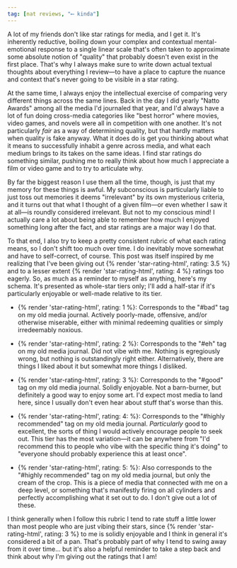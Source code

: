 ```yaml
---
tag: [nat reviews, "⟵ kinda"]
---
```


A lot of my friends don't like star ratings for media, and I get it. It's
inherently reductive, boiling down your complex and contextual mental-emotional
response to a single linear scale that's often taken to approximate some
absolute notion of "quality" that probably doesn't even exist in the first
place. That's why I always make sure to write down actual textual thoughts about
everything I review—to have a place to capture the nuance and context that's
never going to be visible in a star rating.

At the same time, I always enjoy the intellectual exercise of comparing very
different things across the same lines. Back in the day I did yearly "Natto
Awards" among all the media I'd journaled that year, and I'd always have a lot
of fun doing cross-media categories like "best horror" where movies, video
games, and novels were all in competition with one another. It's not
particularly _fair_ as a way of determining quality, but that hardly matters
when quality is fake anyway. What it does do is get you thinking about what it
means to successfully inhabit a genre across media, and what each medium brings
to its takes on the same ideas. I find star ratings do something similar,
pushing me to really think about how much I appreciate a film or video game and
to try to articulate why.

By far the biggest reason I use them all the time, though, is just that my
memory for these things is awful. My subconscious is particularly liable to just
toss out memories it deems "irrelevant" by its own mysterious criteria, and it
turns out that what I thought of a given film—or even whether I saw it at all—is
roundly considered irrelevant. But not to my conscious mind! I actually care a
lot about being able to remember how much I enjoyed something long after the
fact, and star ratings are a major way I do that.

To that end, I also try to keep a pretty consistent rubric of what each rating
means, so I don't shift too much over time. I do inevitably move somewhat and
have to self-correct, of course. This post was itself inspired by me realizing
that I've been giving out {% render 'star-rating-html', rating: 3.5 %} and to a
lesser extent {% render 'star-rating-html', rating: 4 %} ratings too eagerly.
So, as much as a reminder to myself as anything, here's my schema. It's
presented as whole-star tiers only; I'll add a half-star if it's particularly
enjoyable or well-made relative to its tier.

* {% render 'star-rating-html', rating: 1 %}: Corresponds to the "#bad" tag on
  my old media journal. Actively poorly-made, offensive, and/or otherwise
  miserable, either with minimal redeeming qualities or simply irredeemably
  noxious.

* {% render 'star-rating-html', rating: 2 %}: Corresponds to the "#eh" tag on my
  old media journal. Did not vibe with me. Nothing is egregiously wrong, but
  nothing is outstandingly right either. Alternatively, there are things I liked
  about it but somewhat more things I disliked.

* {% render 'star-rating-html', rating: 3 %}: Corresponds to the "#good" tag on
  my old media journal. Solidly enjoyable. Not a barn-burner, but definitely a
  good way to enjoy some art. I'd expect most media to land here, since I
  usually don't even hear about stuff that's worse than this.

* {% render 'star-rating-html', rating: 4: %}: Corresponds to the "#highly
  recommended" tag on my old media journal. _Particularly_ good to excellent,
  the sorts of thing I would actively encourage people to seek out. This tier
  has the most variation—it can be anywhere from "I'd recommend this to people
  who vibe with the specific thing it's doing" to "everyone should probably
  experience this at least once".

* {% render 'star-rating-html', rating: 5: %}: Also corresponds to the "#highly
  recommended" tag on my old media journal, but only the cream of the crop. This
  is a piece of media that connected with me on a deep level, or something
  that's manifestly firing on all cylinders and perfectly accomplishing what it
  set out to do. I don't give out a lot of these.

I think generally when I follow this rubric I tend to rate stuff a little lower
than most people who are just vibing their stars, since {% render
'star-rating-html', rating: 3 %} to me is solidly enjoyable and I think in
general it's considered a bit of a pan. That's probably part of why I tend to
swing away from it over time... but it's also a helpful reminder to take a step
back and think about why I'm giving out the ratings that I am!
